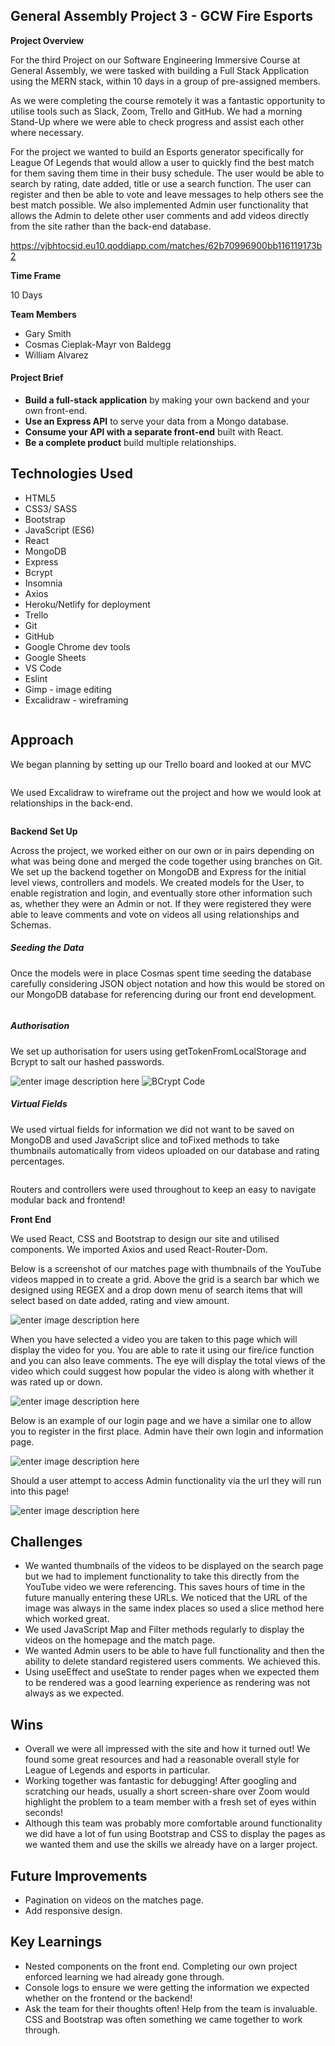 ## General Assembly Project 3 - GCW Fire Esports

**Project Overview**

For the third Project on our Software Engineering Immersive Course at General Assembly, we were tasked with building a Full Stack Application using the MERN stack, within 10 days in a group of pre-assigned members.

As we were completing the course remotely it was a fantastic opportunity to utilise tools such as Slack, Zoom, Trello and GitHub. We had a morning Stand-Up where we were able to check progress and assist each other where necessary.

For the project we wanted to build an Esports generator specifically for League Of Legends that would allow a user to quickly find the best match for them saving them time in their busy schedule. The user would be able to search by rating, date added, title or use a search function. The user can register and then be able to vote and leave messages to help others see the best match possible. We also implemented Admin user functionality that allows the Admin to delete other user comments and add videos directly from the site rather than the back-end database.

https://vjbhtocsid.eu10.qoddiapp.com/matches/62b70996900bb116119173b2


**Time Frame**

10 Days

**Team Members**

 - Gary Smith 
 - Cosmas Cieplak-Mayr von Baldegg 
 - William Alvarez

#### Project Brief

-   **Build a full-stack application**  by making your own backend and your own front-end.
-   **Use an Express API**  to serve your data from a Mongo database.
-   **Consume your API with a separate front-end**  built with React.
-   **Be a complete product**  build multiple relationships.


## Technologies Used

-   HTML5
-   CSS3/ SASS
-   Bootstrap
-   JavaScript (ES6)
-   React
-   MongoDB
-   Express
-   Bcrypt
-   Insomnia
-   Axios
-   Heroku/Netlify for deployment
-   Trello
-   Git
-   GitHub
-   Google Chrome dev tools
-   Google Sheets
-   VS Code
-   Eslint
-   Gimp - image editing
-   Excalidraw - wireframing

![<insert website screenshot here>](https://github.com/CosmasC128/Project-3/blob/development/ReadMe%20sources/Homepage.png?raw=true)

## Approach

We began planning by setting up our Trello board and looked at our MVC

![<insert trello screenshot here>](https://github.com/CosmasC128/Project-3/blob/development/ReadMe%20sources/Trello.png?raw=true)

We used Excalidraw to wireframe out the project and how we would look at relationships in the back-end.

![<insert wireframe screenshot here>](https://github.com/CosmasC128/Project-3/blob/development/ReadMe%20sources/wireframe.png?raw=true)

**Backend Set Up**

Across the project, we worked either on our own or in pairs depending on what was being done and merged the code together using branches on Git. 
We set up the backend together on MongoDB and Express for the initial level views, controllers and models.
We created models for the User, to enable registration and login, and eventually store other information such as, whether they were an Admin or not. If they were registered they were able to leave comments and vote on videos all using relationships and Schemas.



##### Seeding the Data

Once the models were in place Cosmas spent time seeding the database carefully considering JSON object notation and how this would be stored on our MongoDB database for referencing during our front end development. 

![<insert schema screenshot code>](https://github.com/CosmasC128/Project-3/blob/development/ReadMe%20sources/schema.png?raw=true)

##### Authorisation

We set up authorisation for users using getTokenFromLocalStorage and Bcrypt to salt our hashed passwords.

![enter image description here](https://github.com/CosmasC128/Project-3/blob/development/ReadMe%20sources/security.png?raw=true)
 ![BCrypt Code](https://github.com/CosmasC128/Project-3/blob/development/ReadMe%20sources/Bcrypt.png?raw=true)

##### Virtual Fields

We used virtual fields for information we did not want to be saved on MongoDB and used JavaScript slice and toFixed methods to take thumbnails automatically from videos uploaded on our database and rating percentages. 

![<insert virtual field screenshot here>](https://github.com/CosmasC128/Project-3/blob/development/ReadMe%20sources/virtualfields.png?raw=true)

Routers and controllers were used throughout to keep an easy to navigate modular back and frontend!

<insert controllers>
<insert routers>

**Front End**

We used React, CSS and Bootstrap to design our site and utilised components. We imported Axios and used React-Router-Dom. 

Below is a screenshot of our matches page with thumbnails of the YouTube videos mapped in to create a grid. Above the grid is a search bar which we designed using REGEX and a drop down menu of search items that will select based on date added, rating and view amount.

![enter image description here](https://github.com/CosmasC128/Project-3/blob/development/ReadMe%20sources/MatchSearch.png?raw=true)

When you have selected a video you are taken to this page which will display the video for you. You are able to rate it using our fire/ice function and you can also leave comments. The eye will display the total views of the video which could suggest how popular the video is along with whether it was rated up or down.

![enter image description here](https://github.com/CosmasC128/Project-3/blob/development/ReadMe%20sources/Match.png?raw=true)

Below is an example of our login page and we have a similar one to allow you to register in the first place. Admin have their own login and information page.

![enter image description here](https://github.com/CosmasC128/Project-3/blob/development/ReadMe%20sources/Login.png?raw=true)

Should a user attempt to access Admin functionality via the url they will run into this page!

![enter image description here](https://github.com/CosmasC128/Project-3/blob/development/ReadMe%20sources/NotAuthorised.png?raw=true)

## Challenges

 - We wanted thumbnails of the videos to be displayed on the search page but we had to implement functionality to take this directly from the YouTube video we were referencing. This saves hours of time in the future manually entering these URLs. We noticed that the URL of the image was always in the same index places so used a slice method here which worked great.
 - We used JavaScript Map and Filter methods regularly to display the videos on the homepage and the match page.
 - We wanted Admin users to be able to have full functionality and then the ability to delete standard registered users comments. We achieved this. 
 - Using useEffect and useState to render pages when we expected them to be rendered was a good learning experience as rendering was not always as we expected.

## Wins

-   Overall we were all impressed with the site and how it turned out! We found some great resources and had a reasonable overall style for League of Legends and esports in particular.
-   Working together was fantastic for debugging! After googling and scratching our heads, usually a short screen-share over Zoom would highlight the problem to a team member with a fresh set of eyes within seconds! 
- Although this team was probably more comfortable around functionality we did have a lot of fun using Bootstrap and CSS to display the pages as we wanted them and use the skills we already have on a larger project. 

## Future Improvements

-   Pagination on videos on the matches page.
-   Add responsive design.

## Key Learnings

- Nested components on the front end. Completing our own project enforced learning we had already gone through.
-   Console logs to ensure we were getting the information we expected whether on the frontend or the backend!
- Ask the team for their thoughts often! Help from the team is invaluable. CSS and Bootstrap was often something we came together to work through.
